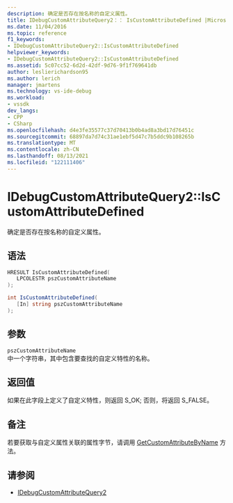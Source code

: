```yaml
---
description: 确定是否存在按名称的自定义属性。
title: IDebugCustomAttributeQuery2：： IsCustomAttributeDefined |Microsoft Docs
ms.date: 11/04/2016
ms.topic: reference
f1_keywords:
- IDebugCustomAttributeQuery2::IsCustomAttributeDefined
helpviewer_keywords:
- IDebugCustomAttributeQuery2::IsCustomAttributeDefined
ms.assetid: 5c07cc52-6d2d-42df-9d76-9f1f769641db
author: leslierichardson95
ms.author: lerich
manager: jmartens
ms.technology: vs-ide-debug
ms.workload:
- vssdk
dev_langs:
- CPP
- CSharp
ms.openlocfilehash: d4e3fe35577c37d70413b0b4ad8a3bd17d76451c
ms.sourcegitcommit: 68897da7d74c31ae1ebf5d47c7b5ddc9b108265b
ms.translationtype: MT
ms.contentlocale: zh-CN
ms.lasthandoff: 08/13/2021
ms.locfileid: "122111406"
---
```

# <a name="idebugcustomattributequery2iscustomattributedefined"></a>IDebugCustomAttributeQuery2::IsCustomAttributeDefined
确定是否存在按名称的自定义属性。

## <a name="syntax"></a>语法

```cpp
HRESULT IsCustomAttributeDefined( 
   LPCOLESTR pszCustomAttributeName
);
```

```csharp
int IsCustomAttributeDefined(
   [In] string pszCustomAttributeName
);
```

## <a name="parameters"></a>参数
`pszCustomAttributeName`\
中一个字符串，其中包含要查找的自定义特性的名称。

## <a name="return-value"></a>返回值
 如果在此字段上定义了自定义特性，则返回 S_OK; 否则，将返回 S_FALSE。

## <a name="remarks"></a>备注
 若要获取与自定义属性关联的属性字节，请调用 [GetCustomAttributeByName](../../../extensibility/debugger/reference/idebugcustomattributequery2-getcustomattributebyname.md) 方法。

## <a name="see-also"></a>请参阅
- [IDebugCustomAttributeQuery2](../../../extensibility/debugger/reference/idebugcustomattributequery2.md)
